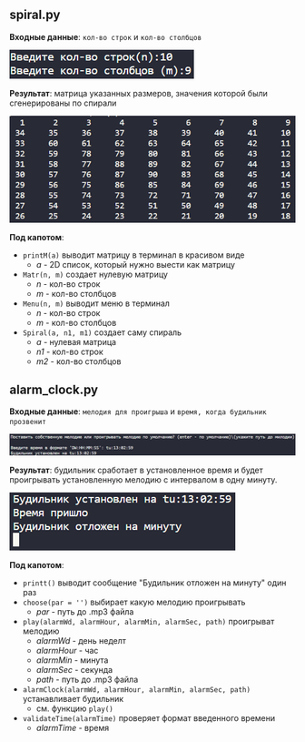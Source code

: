 ## spiral.py
**Входные данные**: `кол-во строк` и `кол-во столбцов` <br>

![](img/Screenshot%202022-05-24%20124118.png)
<br>

**Результат**: матрица указанных размеров, значения которой были сгенерированы по спирали

![](img/Screenshot%202022-05-24%20124811.png)

**Под капотом**:
* `printM(a)` выводит матрицу в терминал в красивом виде
    * *a* - 2D список, который нужно выести как матрицу
* `Matr(n, m)` создает нулевую матрицу
    * *n* - кол-во строк
    * *m* - кол-во столбцов
* `Menu(n, m)` выводит меню в терминал
    * *n* - кол-во строк
    * *m* - кол-во столбцов
* `Spiral(a, n1, m1)` создает саму спираль
    * *a* - нулевая матрица 
    * *n1* - кол-во строк
    * *m2* - кол-во столбцов


## alarm_clock.py
**Входные данные**: `мелодия для проигрыша` и `время, когда будильник прозвенит` <br>

![](img/Screenshot%202022-05-24%20130334.png)

**Результат**: будильник сработает в установленное время и будет проигрывать установленную мелодию с интервалом в одну минуту.

![](img/Screenshot%202022-05-24%20130555.png)

**Под капотом**:
* `printt()` выводит сообщение "Будильник отложен на минуту" один раз
* `choose(par = '')` выбирает какую мелодию проигрывать
    * *par* - путь до .mp3 файла
* `play(alarmWd, alarmHour, alarmMin, alarmSec, path)` проигрыват мелодию
    * *alarmWd* - день неделт
    * *alarmHour* - час
    * *alarmMin* - минута
    * *alarmSec* - секунда
    * *path* - путь до .mp3 файла
* `alarmClock(alarmWd, alarmHour, alarmMin, alarmSec, path)` устанавливает будильник
    * см. функцию `play()`
* `validateTime(alarmTime)` проверяет формат введенного времени
    * *alarmTime* - время